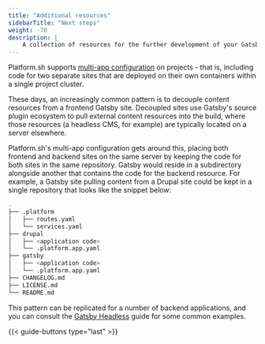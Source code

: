 ```yaml
---
title: "Additional resources"
sidebarTitle: "Next steps"
weight: -70
description: |
    A collection of resources for the further development of your Gatsby site.
---
```


Platform.sh supports [multi-app configuration](../../../create-apps/multi-app.md) on projects - that is, including code for two separate sites that are deployed on their own containers within a single project cluster. 

These days, an increasingly common pattern is to decouple content resources from a frontend Gatsby site. Decoupled sites use Gatsby's source plugin ecosystem to pull external content resources into the build, where those resources (a headless CMS, for example) are typically located on a server elsewhere. 

Platform.sh's multi-app configuration gets around this, placing both frontend and backend sites on the same server by keeping the code for both sites in the same repository. Gatsby would reside in a subdirectory alongside another that contains the code for the backend resource. For example, a Gatsby site pulling content from a Drupal site could be kept in a single repository that looks like the snippet below:

```bash
.
├── .platform
│   ├── routes.yaml
│   └── services.yaml
├── drupal
│   ├── <application code>
│   └── .platform.app.yaml
├── gatsby
│   ├── <application code>
│   └── .platform.app.yaml
├── CHANGELOG.md
├── LICENSE.md
└── README.md
```

This pattern can be replicated for a number of backend applications, and you can consult the [Gatsby Headless](/guides/gatsby/headless/_index.md) guide for some common examples.

{{< guide-buttons type="last" >}}
